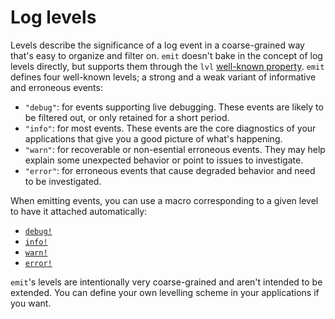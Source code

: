 # Log levels

Levels describe the significance of a log event in a coarse-grained way that's easy to organize and filter on. `emit` doesn't bake in the concept of log levels directly, but supports them through the `lvl` [well-known property](https://docs.rs/emit/1.0.1/emit/well_known/index.html). `emit` defines four well-known levels; a strong and a weak variant of informative and erroneous events:

- `"debug"`: for events supporting live debugging. These events are likely to be filtered out, or only retained for a short period.
- `"info"`: for most events. These events are the core diagnostics of your applications that give you a good picture of what's happening.
- `"warn"`: for recoverable or non-esential erroneous events. They may help explain some unexpected behavior or point to issues to investigate.
- `"error"`: for erroneous events that cause degraded behavior and need to be investigated.

When emitting events, you can use a macro corresponding to a given level to have it attached automatically:

- [`debug!`](https://docs.rs/emit/1.0.1/emit/macro.debug.html)
- [`info!`](https://docs.rs/emit/1.0.1/emit/macro.info.html)
- [`warn!`](https://docs.rs/emit/1.0.1/emit/macro.warn.html)
- [`error!`](https://docs.rs/emit/1.0.1/emit/macro.error.html)

`emit`'s levels are intentionally very coarse-grained and aren't intended to be extended. You can define your own levelling scheme in your applications if you want.
